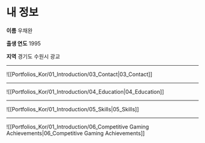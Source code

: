 # **내 정보**

**이름**
우채완

**출생 연도**
1995

**지역**
경기도 수원시 광교

---
![[Portfolios_Kor/01_Introduction/03_Contact|03_Contact]]

---
![[Portfolios_Kor/01_Introduction/04_Education|04_Education]]

---
![[Portfolios_Kor/01_Introduction/05_Skills|05_Skills]]

---
![[Portfolios_Kor/01_Introduction/06_Competitive Gaming Achievements|06_Competitive Gaming Achievements]]